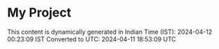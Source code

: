# My Project

This content is dynamically generated in Indian Time (IST): 2024-04-12 00:23:09 IST
Converted to UTC: 2024-04-11 18:53:09 UTC
